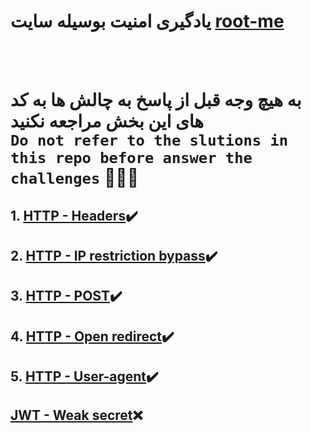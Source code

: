 # یادگیری امنیت بوسیله سایت [root-me](https://www.root-me.org)

<br><br>

# به هیچ وجه قبل از پاسخ به چالش ها به کد های این بخش مراجعه نکنید<br>`Do not refer to the slutions in this repo before answer the challenges` 🙏🙏🙏


## 1. [HTTP - Headers](./HTTP%20-%20Headers/README.md)✔️ 


## 2. [HTTP - IP restriction bypass](./HTTP%20-%20IP%20restriction%20bypass/README.md)✔️ 


## 3. [HTTP - POST](./HTTP%20-%20POST/README.md)✔️ 


## 4. [HTTP - Open redirect](./HTTP%20-%20Open%20redirect/README.md)✔️ 


## 5. [HTTP - User-agent](./HTTP%20-%20User-agent/README.md)✔️ 


##  [JWT - Weak secret](./JWT%20-%20Weak%20secret/JWT%20-%20Weak%20secret.py)❌ 
